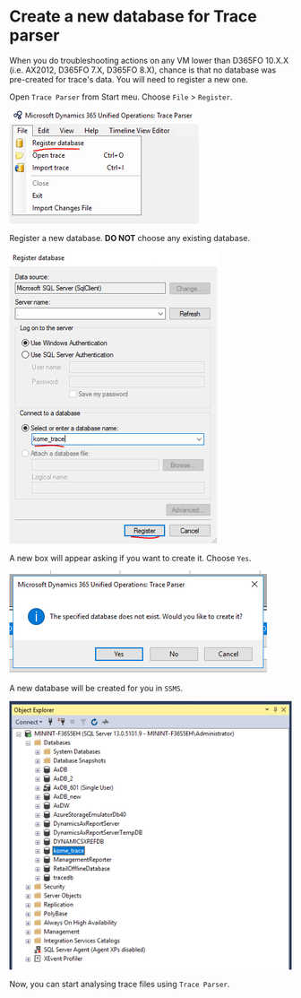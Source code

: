 # Create a new database for Trace parser


When you do troubleshooting actions on any VM lower than D365FO 10.X.X (i.e. AX2012, D365FO 7.X, D365FO 8.X), chance is that no database was pre-created for trace's data. You will need to register a new one.

Open `Trace Parser` from Start meu. Choose `File` > `Register`.

![Open](./Pic2-1.png "Open")

Register a new database. **DO NOT** choose any existing database.

![New DB](./Pic2-2.png "New DB")

A new box will appear asking if you want to create it. Choose `Yes`.

![Confirmation](./Pic2-3.png "Confirmation")

A new database will be created for you in `SSMS`.

![New DB](./Pic2-4.png "New DB")

Now, you can start analysing trace files using `Trace Parser`.
